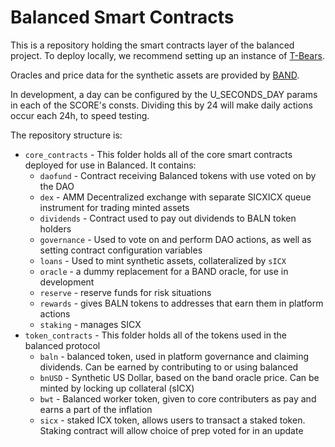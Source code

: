 # Balanced Smart Contracts

This is a repository holding the smart contracts layer of the balanced project. To deploy locally, we recommend setting up an instance of [T-Bears](https://www.icondev.io/docs/tbears-overview).

Oracles and price data for the synthetic assets are provided by [BAND](https://bandprotocol.com/).

In development, a day can be configured by the U_SECONDS_DAY params in each of the SCORE's consts. Dividing this by 24 will make daily actions occur each 24h, to speed testing.

The repository structure is:

- `core_contracts` - This folder holds all of the core smart contracts deployed for use in Balanced. It contains: 
  - `daofund` - Contract receiving Balanced tokens with use voted on by the DAO
  - `dex` - AMM Decentralized exchange with separate SICXICX queue instrument for trading minted assets
  - `dividends` - Contract used to pay out dividends to BALN token holders
  - `governance` - Used to vote on and perform DAO actions, as well as setting contract configuration variables
  - `loans` - Used to mint synthetic assets, collateralized by `sICX`
  - `oracle` - a dummy replacement for a BAND oracle, for use in development
  - `reserve` - reserve funds for risk situations
  - `rewards` - gives BALN tokens to addresses that earn them in platform actions
  - `staking` - manages SICX
- `token_contracts` - This folder holds all of the tokens used in the balanced protocol
  - `baln` - balanced token, used in platform governance and claiming dividends. Can be earned by contributing to or using balanced
  - `bnUSD` - Synthetic US Dollar, based on the band oracle price. Can be minted by locking up collateral (sICX)
  - `bwt` - Balanced worker token, given to core contributers as pay and earns a part of the inflation
  - `sicx` - staked ICX token, allows users to transact a staked token. Staking contract will allow choice of prep voted for in an update
